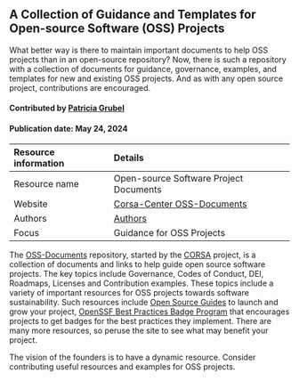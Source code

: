 
## A Collection of Guidance and Templates for Open-source Software (OSS) Projects 

<!-- deck text start -->
What better way is there to maintain important documents to help OSS projects than in an open-source repository? Now, there is such a repository with a collection of documents for guidance, governance, examples, and templates for new and existing OSS projects. And as with any open source project, contributions are encouraged.
<!-- deck text end -->

#### Contributed by [Patricia Grubel](https://github.com/pagrubel "Patricia Grubel")
#### Publication date: May 24, 2024

Resource information | Details
:--- | :---
Resource name | Open-source Software Project Documents
Website | [Corsa-Center OSS-Documents](https://github.com/corsa-center/oss-documents/)
Authors | [Authors](https://github.com/corsa-center/oss-documents/blob/main/AUTHORS.md)
Focus | Guidance for OSS Projects

The [OSS-Documents](https://github.com/corsa-center/oss-documents/) repository, started by the [CORSA](https://corsa.center) project, is a collection of documents and links to help guide open source software projects.
The key topics include Governance, Codes of Conduct, DEI, Roadmaps, Licenses and Contribution examples.
These topics include a variety of important resources for OSS projects towards software sustainability.
Such resources include [Open Source Guides](https://opensource.guide/) to launch and grow your project, [OpenSSF Best Practices Badge Program](https://www.bestpractices.dev/en) that encourages projects to get badges for the best practices they implement.
There are many more resources, so peruse the site to see what may benefit your project.


The vision of the founders is to have a dynamic resource.
Consider contributing useful resources and examples for OSS projects.





<!---
Publish: yes
Topics: Projects and organizations, Software Sustainability, Software Publishing and Citation, Licensing
Pinned: no
RSS update: 2024-05-24
--->
